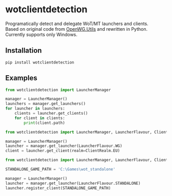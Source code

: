 # wotclientdetection

Programatically detect and delegate WoT/MT launchers and clients.  
Based on original code from [OpenWG.Utils](https://gitlab.com/openwg/openwg.utils) and rewritten in Python.  
Currently supports only Windows.

## Installation

```
pip install wotclientdetection
```

## Examples

```py
from wotclientdetection import LauncherManager

manager = LauncherManager()
launchers = manager.get_launchers()
for launcher in launchers:
    clients = launcher.get_clients()
    for client in clients:
        print(client.path)
```

```py
from wotclientdetection import LauncherManager, LauncherFlavour, ClientBranch, ClientRealm

manager = LauncherManager()
launcher = manager.get_launcher(LauncherFlavour.WG)
client = launcher.get_client(realm=ClientRealm.EU)
```

```py
from wotclientdetection import LauncherManager, LauncherFlavour, ClientBranch, ClientRealm

STANDALONE_GAME_PATH = 'C:\Games\wot_standalone'

manager = LauncherManager()
launcher = manager.get_launcher(LauncherFlavour.STANDALONE)
launcher.register_client(STANDALONE_GAME_PATH)
```
